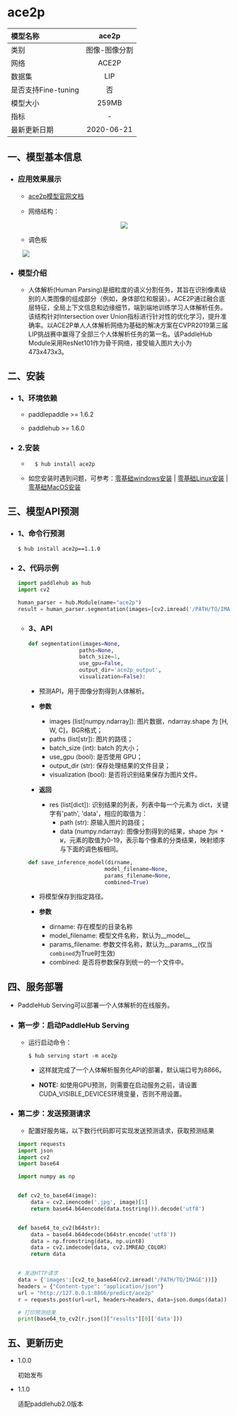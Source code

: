 # ace2p

|模型名称|ace2p|
| :--- | :---: | 
|类别|图像-图像分割|
|网络|ACE2P|
|数据集|LIP|
|是否支持Fine-tuning|否|
|模型大小|259MB|
|指标|-|
|最新更新日期|2020-06-21|


## 一、模型基本信息

- ### 应用效果展示

  - [ace2p模型官网文档](https://www.paddlepaddle.org.cn/hubdetail?name=ace2p&en_category=ImageSegmentation)

  - 网络结构：
  <p align="center">
  <img src="https://bj.bcebos.com/paddlehub/paddlehub-img/ace2p_network.jpg" hspace='10'/> <br />
  </p>

  - 调色板

  <p align="left">
  <img src="https://bj.bcebos.com/paddlehub/paddlehub-img/ace2p_palette.jpg" hspace='10'/> <br />
  </p>

- ### 模型介绍

  - 人体解析(Human Parsing)是细粒度的语义分割任务，其旨在识别像素级别的人类图像的组成部分（例如，身体部位和服装）。ACE2P通过融合底层特征，全局上下文信息和边缘细节，端到端地训练学习人体解析任务。该结构针对Intersection over Union指标进行针对性的优化学习，提升准确率。以ACE2P单人人体解析网络为基础的解决方案在CVPR2019第三届LIP挑战赛中赢得了全部三个人体解析任务的第一名。该PaddleHub Module采用ResNet101作为骨干网络，接受输入图片大小为473x473x3。



## 二、安装

- ### 1、环境依赖

  - paddlepaddle >= 1.6.2

  - paddlehub >= 1.6.0  

- ### 2.安装

    - ```shell
        $ hub install ace2p
      ```
    -  如您安装时遇到问题，可参考：[零基础windows安装](../../../../docs/docs_ch/get_start/windows_quickstart.md)
      | [零基础Linux安装](../../../../docs/docs_ch/get_start/linux_quickstart.md) | [零基础MacOS安装](../../../../docs/docs_ch/get_start/mac_quickstart.md)

## 三、模型API预测
  - ### 1、命令行预测

    ```shell
    $ hub install ace2p==1.1.0
    ```

  - ### 2、代码示例

    ```python
    import paddlehub as hub
    import cv2

    human_parser = hub.Module(name="ace2p")
    result = human_parser.segmentation(images=[cv2.imread('/PATH/TO/IMAGE')])
    ```
  
    - ### 3、API

      ```python
      def segmentation(images=None,
                      paths=None,
                      batch_size=1,
                      use_gpu=False,
                      output_dir='ace2p_output',
                      visualization=False):
      ```

      - 预测API，用于图像分割得到人体解析。

      - **参数**

        * images (list\[numpy.ndarray\]): 图片数据，ndarray.shape 为 \[H, W, C\]，BGR格式；
        * paths (list\[str\]): 图片的路径；
        * batch\_size (int): batch 的大小；
        * use\_gpu (bool): 是否使用 GPU；
        * output\_dir (str): 保存处理结果的文件目录；
        * visualization (bool): 是否将识别结果保存为图片文件。

      - **返回**

        * res (list\[dict\]): 识别结果的列表，列表中每一个元素为 dict，关键字有'path', 'data'，相应的取值为：
            * path (str): 原输入图片的路径；
            * data (numpy.ndarray): 图像分割得到的结果，shape 为`H * W`，元素的取值为0-19，表示每个像素的分类结果，映射顺序与下面的调色板相同。

      ```python
      def save_inference_model(dirname,
                              model_filename=None,
                              params_filename=None,
                              combined=True)
      ```

      - 将模型保存到指定路径。

      - **参数**

        * dirname: 存在模型的目录名称
        * model\_filename: 模型文件名称，默认为\_\_model\_\_
        * params\_filename: 参数文件名称，默认为\_\_params\_\_(仅当`combined`为True时生效)
        * combined: 是否将参数保存到统一的一个文件中。


## 四、服务部署

- PaddleHub Serving可以部署一个人体解析的在线服务。

- ### 第一步：启动PaddleHub Serving

  - 运行启动命令：
    ```shell
    $ hub serving start -m ace2p
    ```

    - 这样就完成了一个人体解析服务化API的部署，默认端口号为8866。

    - **NOTE:** 如使用GPU预测，则需要在启动服务之前，请设置CUDA\_VISIBLE\_DEVICES环境变量，否则不用设置。

- ### 第二步：发送预测请求

  - 配置好服务端，以下数行代码即可实现发送预测请求，获取预测结果

  ```python
  import requests
  import json
  import cv2
  import base64

  import numpy as np


  def cv2_to_base64(image):
      data = cv2.imencode('.jpg', image)[1]
      return base64.b64encode(data.tostring()).decode('utf8')


  def base64_to_cv2(b64str):
      data = base64.b64decode(b64str.encode('utf8'))
      data = np.fromstring(data, np.uint8)
      data = cv2.imdecode(data, cv2.IMREAD_COLOR)
      return data


  # 发送HTTP请求
  data = {'images':[cv2_to_base64(cv2.imread("/PATH/TO/IMAGE"))]}
  headers = {"Content-type": "application/json"}
  url = "http://127.0.0.1:8866/predict/ace2p"
  r = requests.post(url=url, headers=headers, data=json.dumps(data))

  # 打印预测结果
  print(base64_to_cv2(r.json()["results"][0]['data']))
  ```


## 五、更新历史

* 1.0.0

  初始发布

* 1.1.0

  适配paddlehub2.0版本
